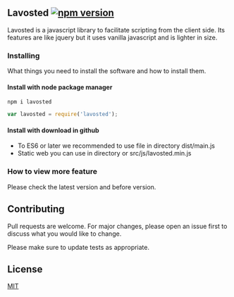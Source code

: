 ## Lavosted [![npm version](https://img.shields.io/npm/v/lavosted.svg?style=flat)](https://www.npmjs.com/package/lavosted)
Lavosted is a javascript library to facilitate scripting from the client side. Its features are like jquery but it uses vanilla javascript and is lighter in size.
### Installing
What things you need to install the software and how to install them.
#### Install with node package manager
```cli
npm i lavosted
```
```javascript
var lavosted = require('lavosted');
```
#### Install with download in github
- To ES6 or later we recommended to use file in directory dist/main.js
- Static web you can use in directory or src/js/lavosted.min.js
### How to view more feature
Please check the latest version and before version.
## Contributing
Pull requests are welcome. For major changes, please open an issue first to discuss what you would like to change.

Please make sure to update tests as appropriate.

## License
[MIT](https://choosealicense.com/licenses/mit/)
